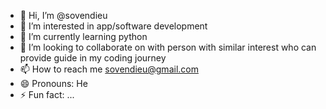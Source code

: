 - 👋 Hi, I’m @sovendieu
- 👀 I’m interested in app/software development
- 🌱 I’m currently learning python
- 💞️ I’m looking to collaborate on with person with similar interest who can provide guide in my coding journey
- 📫 How to reach me sovendieu@gmail.com
- 😄 Pronouns: He
- ⚡ Fun fact: ...

<!---
sovendieu/sovendieu is a ✨ special ✨ repository because its `README.md` (this file) appears on your GitHub profile.
You can click the Preview link to take a look at your changes.
--->
